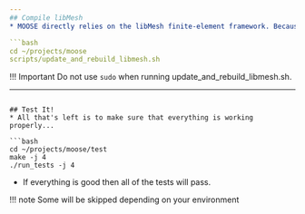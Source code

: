 ```yaml
---
## Compile libMesh
* MOOSE directly relies on the libMesh finite-element framework. Because of this strong tie MOOSE contains a particular version of libMesh that we have vetted for our users. We will periodically update that version (about once a month) so stay tuned to the MOOSE-users mailing list for those announcements. To pull down and compile this version of libMesh you simply need to run a script in MOOSE:

```bash
cd ~/projects/moose
scripts/update_and_rebuild_libmesh.sh
```

!!! Important
     Do not use `sudo` when running update_and_rebuild_libmesh.sh.

---
```

## Test It!
* All that's left is to make sure that everything is working properly...

```bash
cd ~/projects/moose/test
make -j 4
./run_tests -j 4
```

* If everything is good then all of the tests will pass.

!!! note
    Some will be skipped depending on your environment
    
